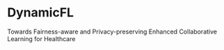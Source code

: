 # DynamicFL
Towards Fairness-aware and Privacy-preserving Enhanced Collaborative Learning for Healthcare
